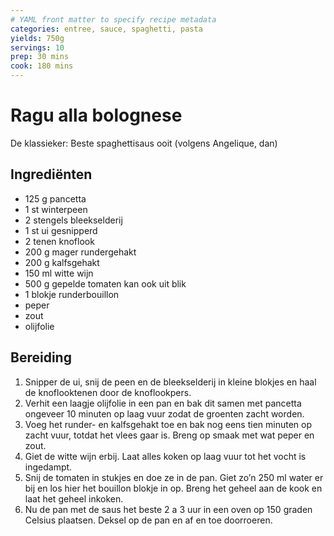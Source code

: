 ```yaml
---
# YAML front matter to specify recipe metadata
categories: entree, sauce, spaghetti, pasta
yields: 750g
servings: 10
prep: 30 mins
cook: 180 mins
---
```


# Ragu alla bolognese
De klassieker: Beste spaghettisaus ooit (volgens Angelique, dan)

## Ingrediënten
- 125 g pancetta
- 1 st winterpeen
- 2 stengels bleekselderij
- 1 st ui gesnipperd
- 2 tenen knoflook
- 200 g mager rundergehakt
- 200 g kalfsgehakt
- 150 ml witte wijn
- 500 g gepelde tomaten kan ook uit blik
- 1 blokje runderbouillon
- peper
- zout
- olijfolie

## Bereiding
1. Snipper de ui, snij de peen en de bleekselderij in kleine blokjes en haal de knoflooktenen door de knoflookpers.
2. Verhit een laagje olijfolie in een pan en bak dit samen met pancetta ongeveer 10 minuten op laag vuur zodat de groenten zacht worden.
3. Voeg het runder- en kalfsgehakt toe en bak  nog eens tien minuten op zacht vuur, totdat het vlees gaar is. Breng  op smaak met wat peper en zout. 
4. Giet de witte wijn erbij. Laat alles koken op laag vuur tot het vocht is ingedampt. 
5. Snij de tomaten in stukjes en doe ze in de pan. Giet zo’n 250 ml water er bij en los hier het bouillon blokje in op. Breng het geheel aan de kook en laat het geheel inkoken. 
6. Nu de pan met de saus het beste 2 a 3 uur in een oven op 150 graden Celsius plaatsen. Deksel op de pan en af en toe doorroeren.
